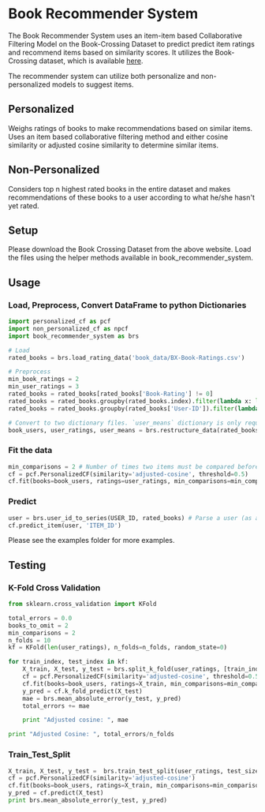 # Book Recommender System

The Book Recommender System uses an item-item based Collaborative Filtering Model on the Book-Crossing Dataset to predict predict item ratings and recommend items based on similarity scores. It utilizes the Book-Crossing dataset, which is available [here](http://www2.informatik.uni-freiburg.de/~cziegler/BX/).

The recommender system can utilize both personalize and non-personalized models to suggest items.

## Personalized

Weighs ratings of books to make recommendations based on similar items. Uses an item based collaborative filtering method and either cosine similarity or adjusted cosine similarity to determine similar items.

## Non-Personalized

Considers top n highest rated books in the entire dataset and makes recommendations of these books to a user according to what he/she hasn't yet rated.

## Setup

Please download the Book Crossing Dataset from the above website. Load the files using the helper methods available in book_recommender_system.

## Usage

### Load, Preprocess, Convert DataFrame to python Dictionaries

```python
import personalized_cf as pcf
import non_personalized_cf as npcf
import book_recommender_system as brs

# Load
rated_books = brs.load_rating_data('book_data/BX-Book-Ratings.csv')

# Preprocess
min_book_ratings = 2
min_user_ratings = 3
rated_books = rated_books[rated_books['Book-Rating'] != 0]
rated_books = rated_books.groupby(rated_books.index).filter(lambda x: len(x) >= min_book_ratings)
rated_books = rated_books.groupby(rated_books['User-ID']).filter(lambda x: len(x) >= min_user_ratings)

# Convert to two dictionary files. `user_means` dictionary is only required if using the adjusted cosine similarity function.
book_users, user_ratings, user_means = brs.restructure_data(rated_books, means=True)
```

### Fit the data

```python
min_comparisons = 2 # Number of times two items must be compared before a similarity value can be calculated
cf = pcf.PersonalizedCF(similarity='adjusted-cosine', threshold=0.5)
cf.fit(books=book_users, ratings=user_ratings, min_comparisons=min_comparisons, means=user_means)
```

### Predict

```python
user = brs.user_id_to_series(USER_ID, rated_books) # Parse a user (as an integer value) from the original pandas DataFrame to a pandas Series
cf.predict_item(user, 'ITEM_ID')
```

Please see the examples folder for more examples.

## Testing

### K-Fold Cross Validation

```python
from sklearn.cross_validation import KFold

total_errors = 0.0
books_to_omit = 2
min_comparisons = 2
n_folds = 10
kf = KFold(len(user_ratings), n_folds=n_folds, random_state=0)

for train_index, test_index in kf:
    X_train, X_test, y_test = brs.split_k_fold(user_ratings, [train_index, test_index], books_to_omit)
    cf = pcf.PersonalizedCF(similarity='adjusted-cosine', threshold=0.5)
    cf.fit(books=book_users, ratings=X_train, min_comparisons=min_comparisons, means=user_means)
    y_pred = cf.k_fold_predict(X_test)
    mae = brs.mean_absolute_error(y_test, y_pred)
    total_errors += mae

    print "Adjusted cosine: ", mae

print "Adjusted Cosine: ", total_errors/n_folds
```

### Train_Test_Split

```python
X_train, X_test, y_test =  brs.train_test_split(user_ratings, test_size=0.2, random_state=0)
cf = pcf.PersonalizedCF(similarity='adjusted-cosine')
cf.fit(books=book_users, ratings=X_train, min_comparisons=min_comparisons, means=user_means)
y_pred = cf.predict(X_test)
print brs.mean_absolute_error(y_test, y_pred)
```
